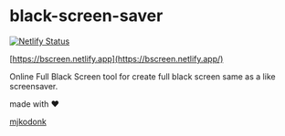 # black-screen-saver

[![Netlify Status](https://api.netlify.com/api/v1/badges/e9fceca2-af1c-4834-92d6-ecc21860e01f/deploy-status)](https://app.netlify.com/sites/bscreen/deploys)

[https://bscreen.netlify.app](https://bscreen.netlify.app/)

Online Full Black Screen tool for create full black screen same as a like screensaver.

made with ❤️ 

[mjkodonk](https://github.com/mjkodkks)